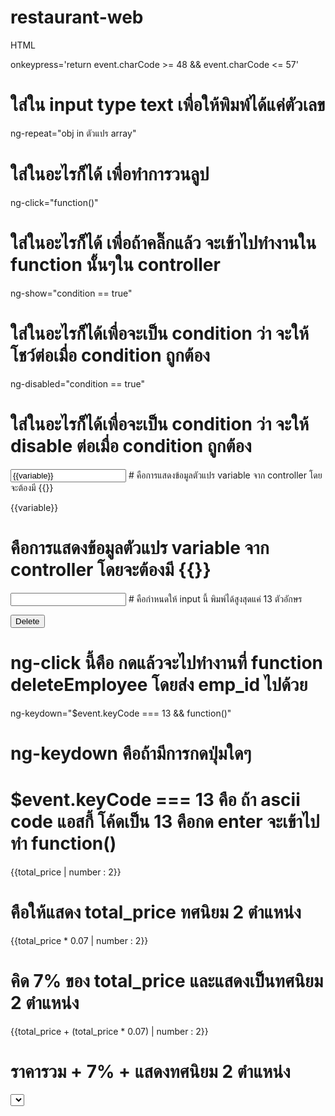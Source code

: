  # restaurant-web

HTML

onkeypress='return event.charCode >= 48 && event.charCode <= 57'
# ใส่ใน input type text เพื่อให้พิมพ์ได้แค่ตัวเลข

ng-repeat="obj in ตัวแปร array"
# ใส่ในอะไรก็ได้ เพื่อทำการวนลูป

ng-click="function()"
# ใส่ในอะไรก็ได้ เพื่อถ้าคลิ๊กแล้ว จะเข้าไปทำงานใน function นั้นๆใน controller

ng-show="condition == true"
# ใส่ในอะไรก็ได้เพื่อจะเป็น condition ว่า จะให้โชว์ต่อเมื่อ condition ถูกต้อง

ng-disabled="condition == true"
# ใส่ในอะไรก็ได้เพื่อจะเป็น condition ว่า จะให้ disable ต่อเมื่อ condition ถูกต้อง

<input type="text" value="{{variable}}"/>
# คือการแสดงข้อมูลตัวแปร variable จาก controller โดยจะต้องมี {{}}

<label>{{variable}}</label>
# คือการแสดงข้อมูลตัวแปร variable จาก controller โดยจะต้องมี {{}}

<input type="text" maxlength="13"/>
# คือกำหนดให้ input นี้ พิมพ์ได้สูงสุดแค่ 13 ตัวอักษร

<button type="button" class="btn btn-sm btn-danger full-width" ng-click="deleteEmployee(obj.emp_id)">Delete</button>
# ng-click นี้คือ กดแล้วจะไปทำงานที่ function deleteEmployee โดยส่ง emp_id ไปด้วย

ng-keydown="$event.keyCode === 13 && function()"
# ng-keydown คือถ้ามีการกดปุ่มใดๆ 
# $event.keyCode === 13 คือ ถ้า ascii code แอสกี้ โค้ดเป็น 13 คือกด enter จะเข้าไปทำ function()


{{total_price | number : 2}}
# คือให้แสดง total_price ทศนิยม 2 ตำแหน่ง

{{total_price * 0.07 | number : 2}}
# คิด 7% ของ total_price และแสดงเป็นทศนิยม 2 ตำแหน่ง

{{total_price + (total_price * 0.07) | number : 2}}
# ราคารวม + 7% + แสดงทศนิยม  2 ตำแหน่ง

<select class="form-control" id="add_vendor_id" ng-model="addVendorId" ng-change="selectDrinkVendor()">
# ng-change ใช้เมื่อหากมีการเปลี่ยนตัวเลือกใน select option จะเข้าไปทำ function ที่กำหนด
